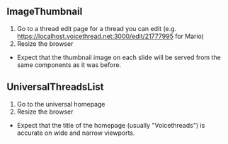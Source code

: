 ## ImageThumbnail 

1. Go to a thread edit page for a thread you can edit (e.g. https://localhost.voicethread.net:3000/edit/21777995 for Mario)
2. Resize the browser

- Expect that the thumbnail image on each slide will be served from the same components as it was before.

## UniversalThreadsList

1. Go to the universal homepage
2. Resize the browser

- Expect that the title of the homepage (usually "Voicethreads") is accurate on wide and narrow viewports.
